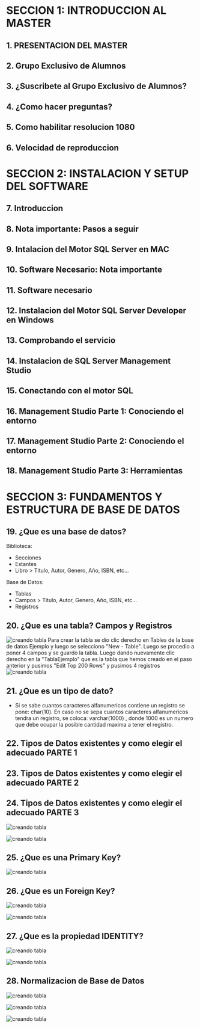# SECCION 1: INTRODUCCION AL MASTER
## 1. PRESENTACION DEL MASTER
## 2. Grupo Exclusivo de Alumnos
## 3. ¿Suscribete al Grupo Exclusivo de Alumnos?
## 4. ¿Como hacer preguntas?
## 5. Como habilitar resolucion 1080
## 6. Velocidad de reproduccion

# SECCION 2: INSTALACION Y SETUP DEL SOFTWARE
## 7. Introduccion
## 8. Nota importante: Pasos a seguir
## 9. Intalacion del Motor SQL Server en MAC
## 10. Software Necesario: Nota importante
## 11. Software necesario
## 12. Instalacion del Motor SQL Server Developer en Windows
## 13. Comprobando el servicio
## 14. Instalacion de SQL Server Management Studio
## 15. Conectando con el motor SQL
## 16. Management Studio Parte 1: Conociendo el entorno 
## 17. Management Studio Parte 2: Conociendo el entorno 
## 18. Management Studio Parte 3: Herramientas 

# SECCION 3: FUNDAMENTOS Y ESTRUCTURA DE BASE DE DATOS
## 19. ¿Que es una base de datos?
Biblioteca:
- Secciones
- Estantes
- Libro > Titulo, Autor, Genero, Año, ISBN, etc...

Base de Datos:
- Tablas
- Campos > Titulo, Autor, Genero, Año, ISBN, etc...
- Registros 

## 20. ¿Que es una tabla? Campos y Registros
![creando tabla](1.png)
Para crear la tabla se dio clic derecho en Tables de la base de datos Ejemplo y luego se selecciono "New - Table". Luego se procedio a poner 4 campos y se guardo la tabla. Luego dando nuevamente clic derecho en la "TablaEjemplo" que es la tabla que hemos creado en el paso anterior y pusimos "Edit Top 200 Rows" y pusimos 4 registros
![creando tabla](2.png)

## 21. ¿Que es un tipo de dato?

- Si se sabe cuantos caracteres alfanumericos contiene un registro se pone: char(10).  En caso no se sepa cuantos caracteres alfanumericos tendra un registro, se coloca: varchar(1000) , donde 1000 es un numero que debe ocupar la posible cantidad maxima a tener el registro.

## 22. Tipos de Datos existentes y como elegir el adecuado PARTE 1 
## 23. Tipos de Datos existentes y como elegir el adecuado PARTE 2
## 24. Tipos de Datos existentes y como elegir el adecuado PARTE 3 

![creando tabla](3.png)

![creando tabla](4.png)

## 25. ¿Que es una Primary Key?

![creando tabla](5.png)

## 26. ¿Que es un Foreign Key?

![creando tabla](6.png)

![creando tabla](7.png)

## 27. ¿Que es la propiedad IDENTITY?

![creando tabla](8.png)

![creando tabla](9.png)

## 28. Normalizacion de Base de Datos

![creando tabla](10.png)

![creando tabla](11.png)

![creando tabla](12.png)
